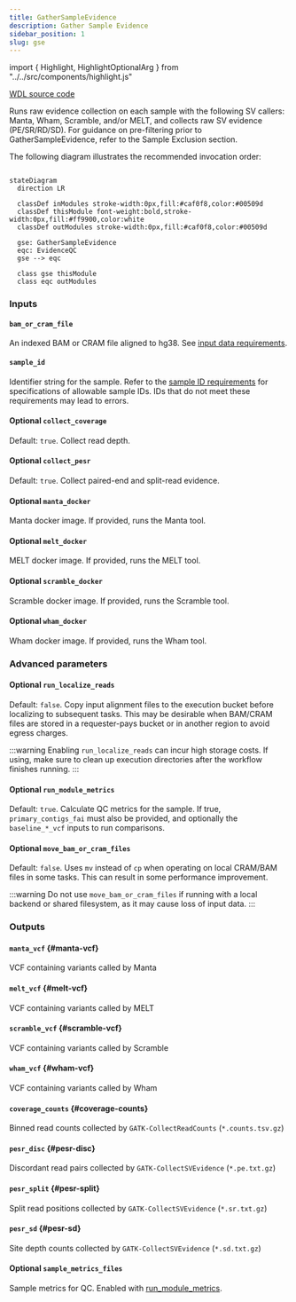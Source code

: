 ```yaml
---
title: GatherSampleEvidence 
description: Gather Sample Evidence
sidebar_position: 1
slug: gse
---
```


import { Highlight, HighlightOptionalArg } from "../../src/components/highlight.js"

[WDL source code](https://github.com/broadinstitute/gatk-sv/blob/main/wdl/GatherSampleEvidence.wdl)

Runs raw evidence collection on each sample with the following SV callers: 
Manta, Wham, Scramble, and/or MELT, and collects raw SV evidence (PE/SR/RD/SD). For guidance on pre-filtering prior 
to GatherSampleEvidence, refer to the Sample Exclusion section.

The following diagram illustrates the recommended invocation order:

```mermaid

stateDiagram
  direction LR
  
  classDef inModules stroke-width:0px,fill:#caf0f8,color:#00509d
  classDef thisModule font-weight:bold,stroke-width:0px,fill:#ff9900,color:white
  classDef outModules stroke-width:0px,fill:#caf0f8,color:#00509d

  gse: GatherSampleEvidence
  eqc: EvidenceQC
  gse --> eqc
  
  class gse thisModule
  class eqc outModules
```

### Inputs

#### `bam_or_cram_file`
An indexed BAM or CRAM file aligned to hg38. See [input data requirements](/docs/gs/inputs).

#### `sample_id`
Identifier string for the sample. Refer to the [sample ID requirements](/docs/gs/inputs#sampleids) for specifications of allowable sample IDs. 
IDs that do not meet these requirements may lead to errors.

#### <HighlightOptionalArg>Optional</HighlightOptionalArg> `collect_coverage`
Default: `true`. Collect read depth.

#### <HighlightOptionalArg>Optional</HighlightOptionalArg> `collect_pesr`
Default: `true`. Collect paired-end and split-read evidence.

#### <HighlightOptionalArg>Optional</HighlightOptionalArg> `manta_docker`
Manta docker image. If provided, runs the Manta tool.

#### <HighlightOptionalArg>Optional</HighlightOptionalArg> `melt_docker`
MELT docker image. If provided, runs the MELT tool.

#### <HighlightOptionalArg>Optional</HighlightOptionalArg> `scramble_docker`
Scramble docker image. If provided, runs the Scramble tool.

#### <HighlightOptionalArg>Optional</HighlightOptionalArg> `wham_docker`
Wham docker image. If provided, runs the Wham tool.

### Advanced parameters

#### <HighlightOptionalArg>Optional</HighlightOptionalArg> `run_localize_reads`
Default: `false`. Copy input alignment files to the execution bucket before localizing to subsequent tasks. This 
may be desirable when BAM/CRAM files are stored in a requester-pays bucket or in another region to avoid egress charges.

:::warning
Enabling `run_localize_reads` can incur high storage costs. If using, make sure to clean up execution directories after 
the workflow finishes running.
:::

#### <HighlightOptionalArg>Optional</HighlightOptionalArg> `run_module_metrics`
Default: `true`. Calculate QC metrics for the sample. If true, `primary_contigs_fai` must also be provided, and 
optionally the `baseline_*_vcf` inputs to run comparisons. 

#### <HighlightOptionalArg>Optional</HighlightOptionalArg> `move_bam_or_cram_files`
Default: `false`. Uses `mv` instead of `cp` when operating on local CRAM/BAM files in some tasks. This can result in 
some performance improvement.

:::warning
Do not use `move_bam_or_cram_files` if running with a local backend or shared filesystem, as it may cause loss of 
input data.
:::

### Outputs

#### `manta_vcf` {#manta-vcf}
VCF containing variants called by Manta

#### `melt_vcf` {#melt-vcf}
VCF containing variants called by MELT

#### `scramble_vcf` {#scramble-vcf}
VCF containing variants called by Scramble

#### `wham_vcf` {#wham-vcf}
VCF containing variants called by Wham

#### `coverage_counts` {#coverage-counts}
Binned read counts collected by `GATK-CollectReadCounts` (`*.counts.tsv.gz`)

#### `pesr_disc` {#pesr-disc}
Discordant read pairs collected by `GATK-CollectSVEvidence` (`*.pe.txt.gz`)

#### `pesr_split` {#pesr-split}
Split read positions collected by `GATK-CollectSVEvidence` (`*.sr.txt.gz`)

#### `pesr_sd` {#pesr-sd}
Site depth counts collected by `GATK-CollectSVEvidence` (`*.sd.txt.gz`)

#### <HighlightOptionalArg>Optional</HighlightOptionalArg> `sample_metrics_files`
Sample metrics for QC. Enabled with [run_module_metrics](#run-module-metrics).